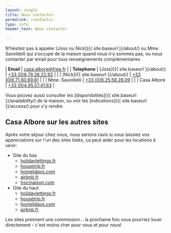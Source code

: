 ```yaml
---
layout: single
title: Nous contacter
permalink: /contacts/
type: info
header_text: Nous contacter
  
---
```


N’hésitez pas à appeler [Joss ou Nick]({{ site.baseurl }}/about/) ou Mme. Savoldelli qui s’occupe de la maison quand nous n’y sommes pas, ou nous contacter par email pour tous renseignements complémentaires

| **Email** | [casa.albore@free.fr](mailto:casa.albore@free.fr) |
| **Telephone**    |  [Joss]({{ site.baseurl }}/about/)   | [+33 (0)6.79.26.22.92](tel:+33679262292) |
|                             |  [Nick]({{ site.baseurl }}/about/)  | [+33 (0)6.71.60.69.61](tel:+33671606961) |
|                             |  Mme. Savoldelli  |  [+33 (0)6.25.56.28.09](tel:+33625562809) |
|                             | Casa Albore |  [+33 (0)4.95.57.41.63](tel:+33495574163) |

Vous pouvez aussi consulter les [disponibilités]({{ site.baseurl }}/availability/) de la maison, ou voir les 
[indications]({{ site.baseurl }}/access/) pour s'y rendre.

## Casa Albore sur les autres sites

Après votre séjour chez nous, nous serions ravis si vous laissiez vos appreciations sur l'un des sites
listés, ça peut aider pour les locations à venir:

* Gite du bas
  * [holidaylettings.fr](https://www.holidaylettings.fr/location-vacances/cagnano/6533766)
  * [housetrip.fr](https://www.housetrip.fr/recherche-proprietes/cagnano/536679-6533766/)
  * [homelidays.com](https://www.homelidays.com/hebergement/p1309384a?flspusage=fl)
  * [airbnb.fr](https://www.airbnb.fr/rooms/1015977)
  * [trocmaison.com](https://www.trocmaison.com/fr/listing/353567)
* Gite du haut
  * [holidaylettings.fr](https://www.holidaylettings.fr/location-vacances/cagnano/6533835) 
  * [housetrip.fr](https://www.housetrip.fr/recherche-proprietes/cagnano/536679-6533835/)
  * [homelidays.com](https://www.homelidays.com/hebergement/p6126084?flspusage=fl)
  * [airbnb.fr](https://www.airbnb.fr/rooms/924427)

Les sites prennent une commission... la prochaine fois vous pourriez louer directement - c'est moins cher pour vous et pour nous!

